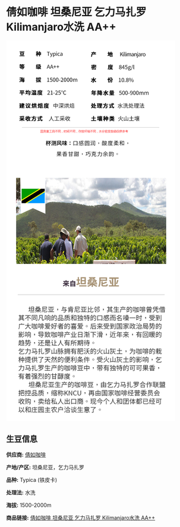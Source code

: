 # 倩如咖啡 坦桑尼亚 乞力马扎罗 Kilimanjaro水洗 AA++

![Image](res/1.png)

## 生豆信息

**供应商:** [倩如咖啡](https://qianrucoffee.taobao.com/?spm=2013.1.0.0.40654cd8qKKHPs)

**产地/产区:** 坦桑尼亚，乞力马扎罗

**品种:** Typica (铁皮卡)

**处理法:** 水洗

**海拔:** 1500-2000m

**商品链接:** [倩如咖啡 坦桑尼亚 乞力马扎罗 Kilimanjaro水洗 AA++](https://item.taobao.com/item.htm?spm=a1z09.2.0.0.45822e8d41lpuR&id=37512326013&_u=cdd639d38)
